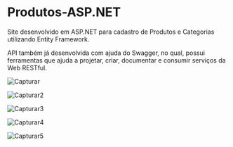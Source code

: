# Produtos-ASP.NET
Site desenvolvido em ASP.NET para cadastro de Produtos e Categorias utilizando Entity Framework. 

API também já desenvolvida com ajuda do Swagger, no qual, possui ferramentas que ajuda a projetar, criar, documentar e 
consumir serviços da Web RESTful.

![Capturar](https://user-images.githubusercontent.com/54687122/84182046-2bfffb00-aa60-11ea-9031-36b3900ead67.PNG)


![Capturar2](https://user-images.githubusercontent.com/54687122/84182062-328e7280-aa60-11ea-863d-524aac1a0e2d.PNG)


![Capturar3](https://user-images.githubusercontent.com/54687122/84182072-36ba9000-aa60-11ea-8d3f-b1db383cc0fd.PNG)


![Capturar4](https://user-images.githubusercontent.com/54687122/84182099-3f12cb00-aa60-11ea-866d-a77ccec5de37.PNG)


![Capturar5](https://user-images.githubusercontent.com/54687122/84182106-43d77f00-aa60-11ea-9e8e-94f63d20e326.PNG)

